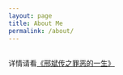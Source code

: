 ```yaml
---
layout: page
title: About Me
permalink: /about/
---
```

  
<br>
详情请看<a href="https://www.baidu.com" target="_self">《邢斌传之罪恶的一生》</a>
<br>
